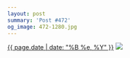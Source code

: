 ```yaml
---
layout: post
summary: 'Post #472'
og_image: 472-1280.jpg
---
```


<p>
  <time><a href="/472">{{ page.date | date: "%B %e, %Y" }}</a></time>
  <a href="/472"><img src="{{ site.assets_url }}/472-640.jpg" srcset="{{ site.assets_url }}/472-1280.jpg 1280w, {{ site.assets_url }}/472-960.jpg 960w, {{ site.assets_url }}/472-640.jpg 640w, {{ site.assets_url }}/472-320.jpg 320w" sizes="(min-width: 700px) 50vw, calc(100vw - 2rem)" /></a>
</p>
